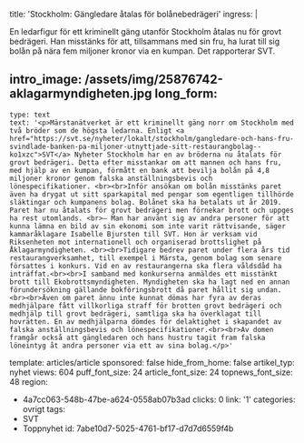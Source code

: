title: 'Stockholm: Gängledare åtalas för bolånebedrägeri'
ingress: |
  <p>En ledarfigur för ett kriminellt gäng utanför Stockholm åtalas nu för grovt bedrägeri. Han misstänks för att, tillsammans med sin fru, ha lurat till sig bolån på nära fem miljoner kronor via en kumpan. Det rapporterar SVT.
  </p>
  
intro_image: /assets/img/25876742-aklagarmyndigheten.jpg
long_form:
  -
    type: text
    text: '<p>Märstanätverket är ett kriminellt gäng norr om Stockholm med två bröder som de högsta ledarna. Enligt <a href="https://svt.se/nyheter/lokalt/stockholm/gangledare-och-hans-fru-svindlade-banken-pa-miljoner-utnyttjade-sitt-restaurangbolag--ko1xzc">SVT</a> Nyheter Stockholm har en av bröderna nu åtalats för grovt bedrägeri. Detta efter misstankar om att mannen och hans fru, med hjälp av en kumpan, förmått en bank att bevilja bolån på 4,8 miljoner kronor genom falska anställningsbevis och lönespecifikationer. <br><br>Inför ansökan om bolån misstänks paret även ha drygat ut sitt sparkapital med pengar som egentligen tillhörde släktingar och kumpanens bolag. Bolånet ska ha betalats ut år 2019. Paret har nu åtalats för grovt bedrägeri men förnekar brott och uppges ha rest utomlands. <br>– Man har använt sig av andra personer för att kunna lämna en bild av sin ekonomi som inte varit rättvisande, säger kammaråklagare Isabelle Bjursten till SVT. Hon är verksam vid Riksenheten mot internationell och organiserad brottslighet på Åklagarmyndigheten. <br><br>Tidigare bedrev paret under flera års tid restaurangverksamhet, till exempel i Märsta, genom bolag som senare försattes i konkurs. Vid en av restaurangerna ska flera våldsdåd ha inträffat.<br><br>I samband med konkurserna anmäldes ett misstänkt brott till Ekobrottsmyndigheten. Myndigheten ska ha lagt ned en annan förundersökning gällande bokföringsbrott då paret hållit sig undan.<br><br>Även om paret ännu inte kunnat dömas har fyra av deras medhjälpare fått villkorliga straff för brotten grovt bedrägeri och medhjälp till grovt bedrägeri, samtliga ska ha överklagat till hovrätten. En av medhjälparna dömdes för delaktighet i skapandet av falska anställningsbevis och lönespecifikationer.<br><br>Av domen framgår också att gängledaren och hans hustru tagit fram falska löneintyg åt andra personer via ett av sina bolag.</p>'
template: articles/article
sponsored: false
hide_from_home: false
artikel_typ: nyhet
views: 604
puff_font_size: 24
article_font_size: 24
topnews_font_size: 48
region:
  - 4a7cc063-548b-47be-a624-0558ab07b3ad
clicks: 0
link: '1'
categories: ovrigt
tags:
  - SVT
  - Toppnyhet
id: 7abe10d7-5025-4761-bf17-d7d7d6559f4b
